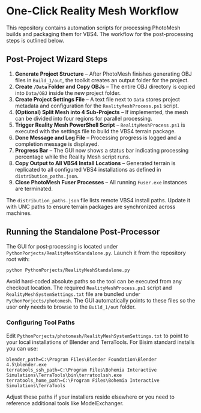 # One-Click Reality Mesh Workflow

This repository contains automation scripts for processing PhotoMesh builds and packaging them for VBS4. The workflow for the post-processing steps is outlined below.

## Post-Project Wizard Steps
1. **Generate Project Structure** – After PhotoMesh finishes generating OBJ files in `Build_1/out`, the toolkit creates an output folder for the project.
2. **Create `/Data` Folder and Copy OBJs** – The entire OBJ directory is copied into `Data/OBJ` inside the new project folder.
3. **Create Project Settings File** – A text file next to `Data` stores project metadata and configuration for the `RealityMeshProcess.ps1` script.
4. **(Optional) Split Mesh into 4 Sub‑Projects** – If implemented, the mesh can be divided into four regions for parallel processing.
5. **Trigger Reality Mesh PowerShell Script** – `RealityMeshProcess.ps1` is executed with the settings file to build the VBS4 terrain package.
6. **Done Message and Log File** – Processing progress is logged and a completion message is displayed.
7. **Progress Bar** – The GUI now shows a status bar indicating processing percentage while the Reality Mesh script runs.
8. **Copy Output to All VBS4 Install Locations** – Generated terrain is replicated to all configured VBS4 installations as defined in `distribution_paths.json`.
9. **Close PhotoMesh Fuser Processes** – All running `Fuser.exe` instances are terminated.

The `distribution_paths.json` file lists remote VBS4 install paths. Update it with UNC paths to ensure terrain packages are synchronized across machines.

## Running the Standalone Post‑Processor

The GUI for post‑processing is located under `PythonPorjects/RealityMeshStandalone.py`.
Launch it from the repository root with:

```bash
python PythonPorjects/RealityMeshStandalone.py
```

Avoid hard‑coded absolute paths so the tool can be executed from any checkout location.
The required `RealityMeshProcess.ps1` script and `RealityMeshSystemSettings.txt` file
are bundled under `PythonPorjects/photomesh`. The GUI automatically points to these
files so the user only needs to browse to the `Build_1/out` folder.

### Configuring Tool Paths

Edit `PythonPorjects/photomesh/RealityMeshSystemSettings.txt` to point to your
local installations of Blender and TerraTools. For Bisim standard installs you
can use:

```
blender_path=C:\Program Files\Blender Foundation\Blender 4.5\blender.exe
terratools_ssh_path=C:\Program Files\Bohemia Interactive Simulations\TerraTools\bin\terratoolssh.exe
terratools_home_path=C:\Program Files\Bohemia Interactive Simulations\TerraTools
```

Adjust these paths if your installers reside elsewhere or you need to reference
additional tools like ModelExchanger.
